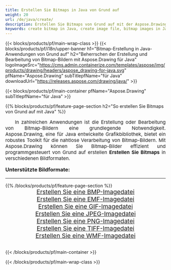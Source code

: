 ```yaml
---
title: Erstellen Sie Bitmaps in Java von Grund auf
weight: 20
url: /de/java/create/
description: Erstellen Sie Bitmaps von Grund auf mit der Aspose.Drawing-Grafikbibliothek für Java
keywords: create bitmap in Java, create image file, bitmap images in Java, bitmap from scratch, graphic library für Java, generate images in Java
---
```


{{< blocks/products/pf/main-wrap-class >}}
{{< blocks/products/pf/i18n/upper-banner h1="Bitmap-Erstellung in Java-Anwendungen von Grund auf" h2="Beherrschen der Erstellung und Bearbeitung von Bitmap-Bildern mit Aspose.Drawing für Java" logoImageSrc="https://cms.admin.containerize.com/templates/aspose/img/products/drawing/headers/aspose_drawing-for-java.svg" pfName="Aspose.Drawing" subTitlepfName="für Java" downloadUrl="https://releases.aspose.com/drawing/java/" >}}

{{< blocks/products/pf/main-container pfName="Aspose.Drawing" subTitlepfName="für Java" >}}

{{% blocks/products/pf/feature-page-section  h2="So erstellen Sie Bitmaps von Grund auf mit Java" %}}
<p align="justify" style="text-indent:2em;font-size:15px;">
In zahlreichen Anwendungen ist die Erstellung oder Bearbeitung von Bitmap-Bildern eine grundlegende Notwendigkeit. Aspose.Drawing, eine für Java entwickelte Grafikbibliothek, bietet ein robustes Toolkit für die nahtlose Verarbeitung von Bitmap-Bildern. Mit Aspose.Drawing können Sie Bitmap-Bilder effizient und programmgesteuert von Grund auf erstellen <b>Erstellen Sie Bitmaps</b> in verschiedenen Bildformaten.
</p>

<h3 style="margin-top:16px;">
Unterstützte Bildformate:
</h3>

<hr/>
{{% /blocks/products/pf/feature-page-section %}}
<div class="container-fluid productfamilypage bg-gray">
    <div class="convertypes bg-gray agp-content section">
        <div class="container">
		    <div class="row other-converters" style="gap: 10px;font-size: 19px;text-align:center;">
		        <div class='col-md-3 other-converter remove-lp remove-rp'><a href="bmp/" style="padding:15px;">Erstellen Sie eine BMP-Imagedatei</a></div>
                <div class='col-md-3 other-converter remove-lp remove-rp'><a href="emf/" style="padding:15px;">Erstellen Sie eine EMF-Imagedatei</a></div>
                <div class='col-md-3 other-converter remove-lp remove-rp'><a href="gif/" style="padding:15px;">Erstellen Sie eine GIF-Imagedatei</a></div>
                <div class='col-md-3 other-converter remove-lp remove-rp'><a href="jpeg/" style="padding:15px;">Erstellen Sie eine JPEG-Imagedatei</a></div>
                <div class='col-md-3 other-converter remove-lp remove-rp'><a href="png/" style="padding:15px;">Erstellen Sie eine PNG-Imagedatei</a></div>
                <div class='col-md-3 other-converter remove-lp remove-rp'><a href="tiff/" style="padding:15px;">Erstellen Sie eine TIFF-Imagedatei</a></div>
                <div class='col-md-3 other-converter remove-lp remove-rp'><a href="wmf/" style="padding:15px;">Erstellen Sie eine WMF-Imagedatei</a></div>
            </div>
        </div>
    </div>
</div>
<br/>

{{< /blocks/products/pf/main-container >}}

{{< /blocks/products/pf/main-wrap-class >}}
